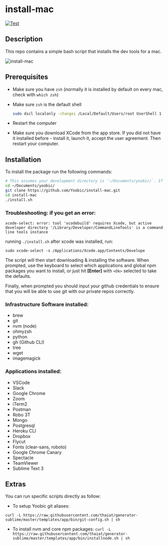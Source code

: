 # install-mac
[![Test](https://github.com/Yoobic/install-mac/actions/workflows/test.yml/badge.svg)](https://github.com/Yoobic/install-mac/actions/workflows/test.yml)

## Description
This repo contains a simple bash script that installs the dev tools for a mac.

![install-mac](https://cloud.githubusercontent.com/assets/4806944/5983453/368a062e-a8d6-11e4-873a-29f303efcbf6.png)

## Prerequisites
* Make sure you have `zsh` (normally it is installed by default on every mac, check with `which zsh`)
* Make sure `zsh` is the default shell
  
    ```bash
    sudo dscl localonly -changei /Local/Default/Users/root UserShell 1 $(which zsh)
    ```
* Restart the computer
* Make sure you download XCode from the app store. If you did not have it installed before - install it, launch it, accept the user agreement. Then restart your computer.

## Installation
To install the package run the following commands:
```bash
# This assumes your development directory is `~/Documents/yoobic/`. If it is not, then substitute as appropriate
cd ~/Documents/yoobic/
git clone https://github.com/Yoobic/install-mac.git
cd install-mac
./install.sh
```

### Troubleshooting: if you get an error: 
```
xcode-select: error: tool 'xcodebuild' requires Xcode, but active developer directory '/Library/Developer/CommandLineTools' is a command line tools instance
```
running `./install.sh` after xcode was installed, run: 
```
sudo xcode-select -s /Applications/Xcode.app/Contents/Develope
```



The script will then start downloading & installing the software. When prompted, use the keyboard to select which applications and global npm packages you want to install, or just hit **[Enter]** with `<Ok>` selected to take the defaults.

Finally, when prompted you should input your github credentials to ensure that you will be able to use git with our private repos correctly.

### Infrastructure Software installed:
* brew
* git
* nvm (node)
* ohmyzsh
* python
* gh (Github CLI)
* tree
* wget
* imagemagick

### Applications installed:
* VSCode
* Slack
* Google Chrome
* Zoom
* iTerm2
* Postman
* Robo 3T
* Mongo
* Postgresql
* Heroku CLI
* Dropbox
* Flycut
* Fonts (clear-sans, roboto)
* Google Chrome Canary
* Spectacle
* TeamViewer
* Sublime Text 3

## Extras

You can run specific scripts directly as follow: 

- To setup Yoobic git aliases: 

`curl -L https://raw.githubusercontent.com/thaiat/generator-sublime/master/templates/app/bin/git-config.sh | sh` 

- To install nvm and core npm packages: 
`curl -L https://raw.githubusercontent.com/thaiat/generator-sublime/master/templates/app/bin/installnode.sh | sh`

